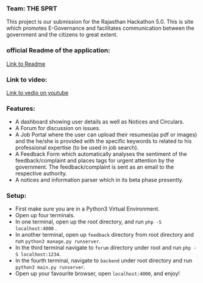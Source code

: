 ### Team: THE SPRT

This project is our submission for the Rajasthan Hackathon 5.0. This is site which promotes E-Governance and facilitates communication between the government and the citizens to great extent.

### official Readme of the application:
[Link to Readme](https://docs.google.com/document/d/1EJjxj6GXzFK6c9kYIbQ_PEDlo9zAbVTU8ka9mP9hMxY/edit?usp=sharing)

### Link to video:
[Link to vedio on youtube](https://www.youtube.com/watch?v=6MxiNUN0SPQ&feature=youtu.be)

### Features: 
* A dashboard showing user details as well as Notices and Circulars.
* A Forum for discussion on issues.
* A Job Portal where the user can upload their resumes(as pdf or images) and the he/she is provided with the specific keywords to related to his professional expertise (to be used in job search).
* A Feedback Form which automatically analyses the sentiment of the feedback/complaint and places tags for urgent attention by the government. The feedback/complaint is sent as an email to the respective authority.
* A notices and information parser which in its beta phase presently.

### Setup:
* First make sure you are in a Python3 Virtual Environment.
* Open up four terminals.
* In one terminal, open up the root directory, and run `php -S localhost:4000` .
* In another terminal, open up `feedback` directory from root directory and run `python3 manage.py runserver`.
* In the third terminal navigate to `forum` directory under root and run `php -S localhost:1234`.
* In the fourth terminal, navigate to `backend` under root directory and run `python3 main.py runserver`.
* Open up your favourite browser, open `localhost:4000`, and enjoy! 
